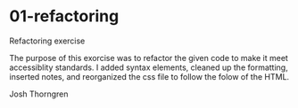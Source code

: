 # 01-refactoring
Refactoring exercise

The purpose of this exorcise was to refactor the given code to make it meet accessiblity standards. I added syntax elements, cleaned up the formatting, inserted notes, and reorganized the css file to follow the folow of the HTML.

Josh Thorngren

